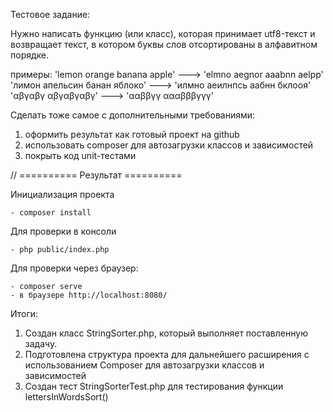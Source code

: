 Тестовое задание:

Нужно написать функцию (или класс), которая принимает utf8-текст и возвращает текст, в котором буквы слов отсортированы в алфавитном порядке.

примеры:
'lemon orange banana apple' ---> 'elmno aegnor aaabnn aelpp'
'лимон апельсин банан яблоко' ---> 'илмно аеилнпсь аабнн бклооя'
'αβγαβγ αβγαβγαβγ' ---> 'ααββγγ αααβββγγγ'

Сделать тоже самое с дополнительными требованиями:
1. оформить результат как готовый проект на github
2. использовать composer для автозагрузки классов и зависимостей
3. покрыть код unit-тестами

// ========== Результат ==========

Инициализация проекта

    - composer install
    
Для проверки в консоли

    - php public/index.php
    
Для проверки через браузер:

    - composer serve
    - в браузере http://localhost:8080/

Итоги:
1. Создан класс StringSorter.php, который выполняет поставленную задачу.
2. Подготовлена структура проекта для дальнейшего расширения с использованием Composer для автозагрузки классов и зависимостей
3. Создан тест StringSorterTest.php для тестирования функции lettersInWordsSort() 

    

